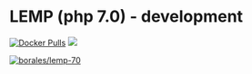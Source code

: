# LEMP (php 7.0) - development

[![Docker Pulls](https://img.shields.io/docker/pulls/borales/lemp-70.svg)]() [![](https://badge.imagelayers.io/borales/lemp-70:dev.svg)](https://imagelayers.io/?images=borales/lemp-70:dev 'borales/lemp-70')

[![borales/lemp-70](http://dockeri.co/image/borales/lemp-70)](https://hub.docker.com/r/borales/lemp-70/)
